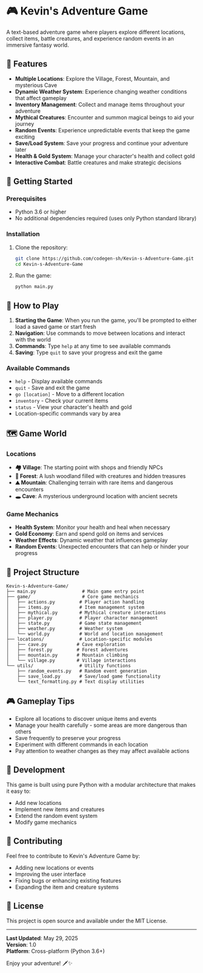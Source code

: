 # 🎮 Kevin's Adventure Game

A text-based adventure game where players explore different locations, collect items, battle creatures, and experience random events in an immersive fantasy world.

## 🌟 Features

- **Multiple Locations**: Explore the Village, Forest, Mountain, and mysterious Cave
- **Dynamic Weather System**: Experience changing weather conditions that affect gameplay
- **Inventory Management**: Collect and manage items throughout your adventure
- **Mythical Creatures**: Encounter and summon magical beings to aid your journey
- **Random Events**: Experience unpredictable events that keep the game exciting
- **Save/Load System**: Save your progress and continue your adventure later
- **Health & Gold System**: Manage your character's health and collect gold
- **Interactive Combat**: Battle creatures and make strategic decisions

## 🚀 Getting Started

### Prerequisites

- Python 3.6 or higher
- No additional dependencies required (uses only Python standard library)

### Installation

1. Clone the repository:
   ```bash
   git clone https://github.com/codegen-sh/Kevin-s-Adventure-Game.git
   cd Kevin-s-Adventure-Game
   ```

2. Run the game:
   ```bash
   python main.py
   ```

## 🎯 How to Play

1. **Starting the Game**: When you run the game, you'll be prompted to either load a saved game or start fresh
2. **Navigation**: Use commands to move between locations and interact with the world
3. **Commands**: Type `help` at any time to see available commands
4. **Saving**: Type `quit` to save your progress and exit the game

### Available Commands

- `help` - Display available commands
- `quit` - Save and exit the game
- `go [location]` - Move to a different location
- `inventory` - Check your current items
- `status` - View your character's health and gold
- Location-specific commands vary by area

## 🗺️ Game World

### Locations

- **🏘️ Village**: The starting point with shops and friendly NPCs
- **🌲 Forest**: A lush woodland filled with creatures and hidden treasures
- **⛰️ Mountain**: Challenging terrain with rare items and dangerous encounters
- **🕳️ Cave**: A mysterious underground location with ancient secrets

### Game Mechanics

- **Health System**: Monitor your health and heal when necessary
- **Gold Economy**: Earn and spend gold on items and services
- **Weather Effects**: Dynamic weather that influences gameplay
- **Random Events**: Unexpected encounters that can help or hinder your progress

## 📁 Project Structure

```
Kevin-s-Adventure-Game/
├── main.py                 # Main game entry point
├── game/                   # Core game mechanics
│   ├── actions.py         # Player action handling
│   ├── items.py           # Item management system
│   ├── mythical.py        # Mythical creature interactions
│   ├── player.py          # Player character management
│   ├── state.py           # Game state management
│   ├── weather.py         # Weather system
│   └── world.py           # World and location management
├── locations/             # Location-specific modules
│   ├── cave.py           # Cave exploration
│   ├── forest.py         # Forest adventures
│   ├── mountain.py       # Mountain climbing
│   └── village.py        # Village interactions
└── utils/                 # Utility functions
    ├── random_events.py   # Random event generation
    ├── save_load.py       # Save/load game functionality
    └── text_formatting.py # Text display utilities
```

## 🎮 Gameplay Tips

- Explore all locations to discover unique items and events
- Manage your health carefully - some areas are more dangerous than others
- Save frequently to preserve your progress
- Experiment with different commands in each location
- Pay attention to weather changes as they may affect available actions

## 🔧 Development

This game is built using pure Python with a modular architecture that makes it easy to:
- Add new locations
- Implement new items and creatures
- Extend the random event system
- Modify game mechanics

## 📝 Contributing

Feel free to contribute to Kevin's Adventure Game by:
- Adding new locations or events
- Improving the user interface
- Fixing bugs or enhancing existing features
- Expanding the item and creature systems

## 📄 License

This project is open source and available under the MIT License.

---

**Last Updated**: May 29, 2025  
**Version**: 1.0  
**Platform**: Cross-platform (Python 3.6+)

Enjoy your adventure! 🗡️✨

